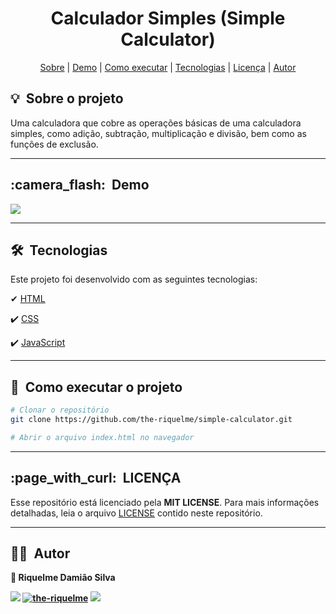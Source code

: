 <h1 align="center"> Calculador Simples (Simple Calculator) </h1>

<div align="center">
	<a href="#about">Sobre</a> |
	<a href="#demo">Demo</a> |
	<a href="#installation">Como executar</a> |
	<a href="#technologies">Tecnologias</a> |
	<a href="#licence">Licença</a> |
	<a href="#author">Autor</a>
</div>

<h2 id="about">💡&nbsp; Sobre o projeto</h2>

Uma calculadora que cobre as operações básicas de uma calculadora simples, como adição, subtração, multiplicação e divisão, bem como as funções de exclusão.

---

<h2 id="demo">:camera_flash:&nbsp; Demo</h2>

<img src ="assets/img/projeto-calculadora.gif"/>

---

<h2 id="technologies">🛠&nbsp; Tecnologias</h2>

Este projeto foi desenvolvido com as seguintes tecnologias: 

✔ [HTML](https://developer.mozilla.org/pt-BR/docs/Web/HTML)

✔️ [CSS](https://developer.mozilla.org/pt-BR/docs/Web/CSS)

✔️ [JavaScript](https://developer.mozilla.org/pt-BR/docs/Web/JavaScript)

---

<h2 id="installation">🚀&nbsp; Como executar o projeto</h2>

```bash
# Clonar o repositório
git clone https://github.com/the-riquelme/simple-calculator.git

# Abrir o arquivo index.html no navegador
```
---

<h2 id="licence">:page_with_curl:&nbsp; LICENÇA</h2>

Esse repositório está licenciado pela **MIT LICENSE**. Para mais informações detalhadas, leia o arquivo [LICENSE](./LICENSE) contido neste repositório. 

---

<h2 id="author">👨‍💻&nbsp; Autor</h2>

<b>👤 Riquelme Damião Silva<b>


<div style="display: inline_block">
	 <a href="https://www.linkedin.com/in/riquelme-damiao-silva/" target="_blank"><img src="https://img.shields.io/badge/-LinkedIn-%230077B5?style=for-the-badge&logo=linkedin&logoColor=white" target="_blank"></a>
     	 <a href="https://www.instagram.com/the_riquelme_/" target="_blank"><img src="https://img.shields.io/badge/Instagram-E4405F?style=for-the-badge&logo=instagram&logoColor=white" alt="the-riquelme"/></a>
     	 <a href="mailto:riquelmedamiaosilva@gmail.com" target="_blank"><img src="https://img.shields.io/badge/gmail-D14836?&style=for-the-badge&logo=gmail&logoColor=white"/></a>
</div>
